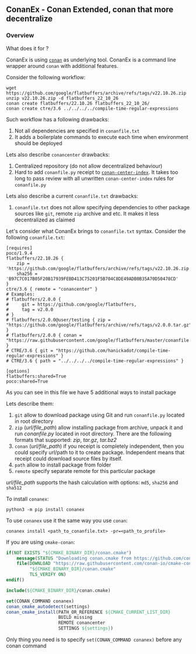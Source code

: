 ## ConanEx - Conan Extended, conan that more decentralize

### Overview
What does it for ?

ConanEx is using [`conan`](https://github.com/conan-io/conan) as underlying tool.
ConanEx is a command line wrapper around `conan` with additional features.

Consider the following workflow:
```console
wget https://github.com/google/flatbuffers/archive/refs/tags/v22.10.26.zip
unzip v22.10.26.zip -d flatbuffers_22_10_26
conan create flatbuffers/22.10.26 flatbuffers_22_10_26/
conan create ctre/3.6 ../../../../compile-time-regular-expressions
```

Such workflow has a following drawbacks:
1. Not all dependencies are specified in `conanfile.txt`
2. It adds a boilerplate commands to execute each time when environment should be deployed

Lets also describe `conancenter` drawbacks:
1. Centralized repository (do not allow decentralized behaviour)
2. Hard to add `conanfile.py` receipt to [`conan-center-index`](https://github.com/conan-io/conan-center-index). It takes too long to pass review with all unwritten `conan-center-index` rules for `conanfile.py`

Lets also describe a current `conanfile.txt` drawbacks:
1. `conanfile.txt` does not allow specifying dependencies to other package sources like `git`, remote `zip` archive and etc. It makes it less decentralized as claimed

Let's consider what ConanEx brings to `conanfile.txt` syntax.
Consider the following `conanfile.txt`:

```console
[requires]
poco/1.9.4
flatbuffers/22.10.26 {
    zip = 'https://github.com/google/flatbuffers/archive/refs/tags/v22.10.26.zip',
    sha256 = 'B97C7C017B05F20B17939FEBD413C75201F5B704C8DE49ADB0B35A70D50478CD'
}
ctre/3.6 { remote = "conancenter" }
# Examples:
# flatbuffers/2.0.0 {
#     git = https://github.com/google/flatbuffers,
#     tag = v2.0.0
# }
# flatbuffers/2.0.0@user/testing { zip = "https://github.com/google/flatbuffers/archive/refs/tags/v2.0.0.tar.gz" }
# flatbuffers/2.0.0 { conan = "https://raw.githubusercontent.com/google/flatbuffers/master/conanfile.py" }
# CTRE/3.6 { git = "https://github.com/hanickadot/compile-time-regular-expressions" }
# CTRE/3.6 { path = "../../../../compile-time-regular-expressions" }

[options]
flatbuffers:shared=True
poco:shared=True
```
As you can see in this file we have 5 additional ways to install package

Lets describe them:
1) `git` allow to download package using Git and run `conanfile.py` located in root directory
2) `zip` (_url/file_path_) allow installing package from archive, unpack it and run _conanfile.py_ located in root directory.
   There are the following formats that supported: _zip_, _tar.gz_, _tar.bz2_
3) `conan` (_url/file_path_) if you receipt is completely independent, then you could specify url/path to it to create package.
   Independent means that receipt could download source files by itself.
4) `path` allow to install package from folder
5) `remote` specify separate remote for this particular package

_url/file_path_ supports the hash calculation with options: `md5`, `sha256` and `sha512`

To install `conanex`:
```console
python3 -m pip install conanex
```

To use `conanex` use it the same way you use `conan`:
```console
conanex install <path_to_conanfile.txt> -pr=<path_to_profile>
```

If you are using `cmake-conan`:
```cmake
if(NOT EXISTS "${CMAKE_BINARY_DIR}/conan.cmake")
    message(STATUS "Downloading conan.cmake from https://github.com/conan-io/cmake-conan")
    file(DOWNLOAD "https://raw.githubusercontent.com/conan-io/cmake-conan/0.18.1/conan.cmake"
         "${CMAKE_BINARY_DIR}/conan.cmake"
         TLS_VERIFY ON)
endif()

include(${CMAKE_BINARY_DIR}/conan.cmake)

set(CONAN_COMMAND conanex)
conan_cmake_autodetect(settings)
conan_cmake_install(PATH_OR_REFERENCE ${CMAKE_CURRENT_LIST_DIR}
                    BUILD missing
                    REMOTE conancenter
                    SETTINGS ${settings})
```
Only thing you need is to specify `set(CONAN_COMMAND conanex)` before any conan command
